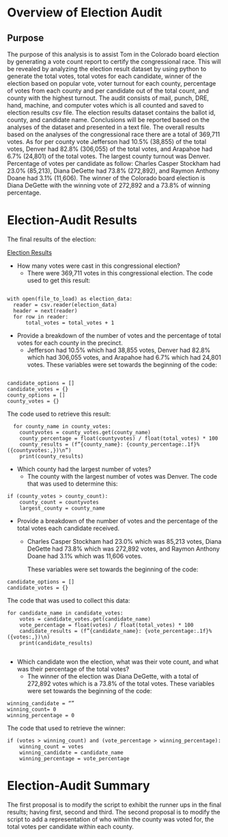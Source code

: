 # Overview of Election Audit
## Purpose 
The purpose of this analysis is to assist Tom in the Colorado board election by generating a vote count report to certify the congressional race. This will be revealed by analyzing the election result dataset by using python to generate the total votes, total votes for each candidate, winner of the election based on popular vote, voter turnout for each county, percentage of votes from each county and per candidate out of the total count, and county with the highest turnout.  The audit consists of mail, punch, DRE, hand, machine, and computer votes which is all counted and saved to election results csv file. The election results dataset contains the ballot id, county, and candidate name.  Conclusions will be reported based on the analyses of the dataset and presented in a text file. The overall results based on the analyses of the congressional race there are a total of 369,711 votes. As for per county vote Jefferson had 10.5% (38,855) of the total votes, Denver had 82.8% (306,055) of the total votes, and Arapahoe had 6.7% (24,801) of the total votes. The largest county turnout was Denver.  Percentage of votes per candidate as follow: Charles Casper Stockham had 23.0% (85,213), Diana DeGette had 73.8% (272,892), and Raymon Anthony Doane had 3.1% (11,606).  The winner of the Colorado board election is Diana DeGette with the winning vote of 272,892 and a 73.8% of winning percentage. 







	
# Election-Audit Results

The final results of the election:

[Election Results](analysis/election_results.txt)

- How many votes were cast in this congressional election?
  - There were 369,711 votes in this congressional election. The code used to get this result:
  
```

with open(file_to_load) as election_data:
  reader = csv.reader(election_data)
  header = next(reader)
  for row in reader:
      total_votes = total_votes + 1

```

- Provide a breakdown of the number of votes and the percentage of total votes for each county in the precinct.
  - Jefferson had 10.5% which had 38,855 votes, Denver had 82.8% which had 306,055 votes, and Arapahoe had 6.7% which had 24,801 votes. 
    These variables were set towards the beginning of the code:

 ```

candidate_options = []
candidate_votes = {}
county_options = []
county_votes = {}

```
   The code used to retrieve this result:
   

```
  for county_name in county_votes:
    countyvotes = county_votes.get(county_name)
    county_percentage = float(countyvotes) / float(total_votes) * 100
    county_results = (f”{county_name}: {county_percentage:.1f}% ({countyvotes:,})\n”)
    print(county_results)

```

- Which county had the largest number of votes?
  - The county with the largest number of votes was Denver. The code that was used to determine this:
  
```
if (county_votes > county_count): 
    county_count = countyvotes
    largest_county = county_name
```

- Provide a breakdown of the number of votes and the percentage of the total votes each candidate received.
  - Charles Casper Stockham had 23.0% which was 85,213 votes, Diana DeGette had 73.8% which was 272,892 votes, and Raymon Anthony Doane had 3.1% which was 11,606     votes.  

    These variables were set towards the beginning of the code:
```
candidate_options = []
candidate_votes = {}

```

   The code that was used to collect this data:

```
for candidate_name in candidate_votes: 
	votes = candidate_votes.get(candidate_name)
	vote_percentage = float(votes) / float(total_votes) * 100
	candidate_results = (f”{candidate_name}: {vote_percentage:.1f}% ({votes:,})\n)
	print(candidate_results)
  
```

- Which candidate won the election, what was their vote count, and what was their percentage of the total votes?
  - The winner of the election was Diana DeGette, with a total of 272,892 votes which is a 73.8% of the total votes.
     These variables were set towards the beginning of the code:
```
winning_candidate = “”
winning_count= 0 
winning_percentage = 0
```
   The code that used to retrieve the winner:
```
if (votes > winning_count) and (vote_percentage > winning_percentage):
	winning_count = votes
	winning_candidate = candidate_name
	winning_percentage = vote_percentage
```
# Election-Audit Summary

The first proposal is to modify the script to exhibit the runner ups in the final results; having first, second and third. The second proposal is to modify the script to add a representation of who within the county was voted for, the total votes per candidate within each county.


